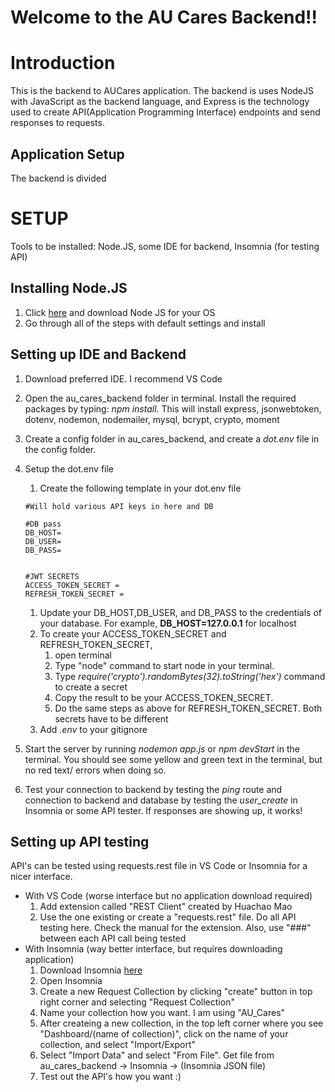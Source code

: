 # Welcome to the AU Cares Backend!!

# Introduction
This is the backend to AUCares application. The backend is uses NodeJS with JavaScript as the backend language, and Express is the technology used to create API(Application Programming Interface) endpoints and send responses to requests.

## Application Setup
The backend is divided


# SETUP
Tools to be installed: Node.JS, some IDE for backend, Insomnia (for testing API)

## Installing Node.JS
1. Click [here](https://nodejs.org/en/download/) and download Node JS for your OS
1. Go through all of the steps with default settings and install

## Setting up IDE and Backend

1. Download preferred IDE. I recommend VS Code
1. Open the au_cares_backend folder in terminal. Install the required packages by typing: *npm install*. This will install express, jsonwebtoken, dotenv, nodemon, nodemailer, mysql, bcrypt, crypto, moment
1. Create a config folder in au_cares_backend, and  create a *dot.env* file in the config folder.
1. Setup the dot.env file
    1. Create the following template in your dot.env file

    ```env
    #Will hold various API keys in here and DB

    #DB pass
    DB_HOST=
    DB_USER=
    DB_PASS=


    #JWT SECRETS
    ACCESS_TOKEN_SECRET =
    REFRESH_TOKEN_SECRET =
    ```

    1. Update your DB_HOST,DB_USER, and DB_PASS to the credentials of your database. For example, **DB_HOST=127.0.0.1** for localhost
    1. To create your ACCESS_TOKEN_SECRET and REFRESH_TOKEN_SECRET, 
        1. open terminal
        1. Type "node" command to start node in your terminal.
        1. Type *require('crypto').randomBytes(32).toString('hex')* command to create a secret
        1. Copy the result to be your ACCESS_TOKEN_SECRET.
        1. Do the same steps as above for REFRESH_TOKEN_SECRET. Both secrets have to be different
    1. Add *.env* to  your gitignore
1. Start the server by running *nodemon app.js* or *npm devStart* in the terminal. You should see some yellow and green text in the terminal, but no red text/ errors when doing so.
1. Test your connection to backend by testing the *ping* route and connection to backend and database by testing the *user_create* in Insomnia or some API tester. If responses are showing up, it works!

## Setting up API testing
API's can be tested using requests.rest file in VS Code or Insomnia for a nicer interface.

* With VS Code (worse interface but no application download required)
    1. Add extension called "REST Client" created by Huachao Mao
    1. Use the one existing or create a "requests.rest" file. Do all API testing here. Check the manual for the extension. Also, use "###" between each API call being tested
* With Insomnia (way better interface, but requires downloading application)
    1. Download Insomnia [here](https://insomnia.rest/download)
    1. Open Insomnia
    1. Create a new Request Collection by clicking "create" button in top right corner and selecting "Request Collection"
    1. Name your collection how you want. I am using "AU_Cares"
    1. After createing a new collection, in the top left corner where you see "Dashboard/(name of collection)", click on the name of your collection, and select "Import/Export"
    1. Select "Import Data" and select "From File". Get file from au_cares_backend -> Insomnia -> (Insomnia JSON file)
    1. Test out the API's how you want :)
